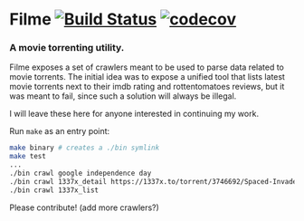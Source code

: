 # Filme [![Build Status](https://travis-ci.org/florinutz/filme.svg?branch=master)](https://travis-ci.org/florinutz/filme) [![codecov](https://codecov.io/gh/florinutz/filme/branch/master/graph/badge.svg)](https://codecov.io/gh/florinutz/filme)

### A movie torrenting utility.

Filme exposes a set of crawlers meant to be used to parse data related to movie torrents. The initial idea was
to expose a unified tool that lists latest movie torrents next to their imdb rating and rottentomatoes reviews,
but it was meant to fail, since such a solution will always be illegal.

I will leave these here for anyone interested in continuing my work.

Run `make` as an entry point:

```bash
make binary # creates a ./bin symlink
make test
...
./bin crawl google independence day
./bin crawl 1337x_detail https://1337x.to/torrent/3746692/Spaced-Invaders-1990-BluRay-720p-YTS-YIFY/
./bin crawl 1337x_list
```

Please contribute! (add more crawlers?)